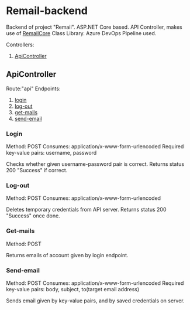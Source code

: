# Remail-backend

Backend of project "Remail". ASP.NET Core based. API Controller, makes use of [RemailCore](https://github.com/WailGree/remailcore) Class Library. Azure DevOps Pipeline used.


Controllers:
1. [ApiController](#apicontroller)

## ApiController
Route:"api"
Endpoints:
 1. [login](#login)
 2. [log-out](#log-out)
 3. [get-mails](#get-mails)
 4. [send-email](#send-email)

### Login
Method: POST
Consumes: application/x-www-form-urlencoded
Required key-value pairs: username, password

Checks whether given username-password pair is correct. Returns status 200 "Success" if correct.

### Log-out
Method: POST
Consumes: application/x-www-form-urlencoded

Deletes temporary credentials from API server. Returns status 200 "Success" once done.

### Get-mails
Method: POST

Returns emails of account given by login endpoint.

### Send-email
Method: POST
Consumes: application/x-www-form-urlencoded
Required key-value pairs: body, subject, to(target email address)

Sends email given by key-value pairs, and by saved credentials on server.
